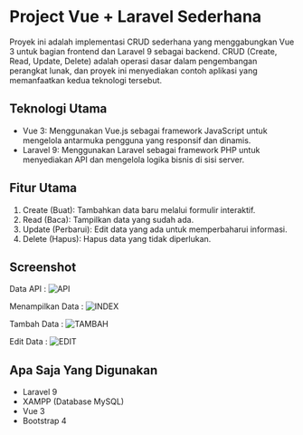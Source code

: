 # Project Vue + Laravel Sederhana

Proyek ini adalah implementasi CRUD sederhana yang menggabungkan Vue 3 untuk bagian frontend dan Laravel 9 sebagai backend. CRUD (Create, Read, Update, Delete) adalah operasi dasar dalam pengembangan perangkat lunak, dan proyek ini menyediakan contoh aplikasi yang memanfaatkan kedua teknologi tersebut.

## Teknologi Utama

- Vue 3: Menggunakan Vue.js sebagai framework JavaScript untuk mengelola antarmuka pengguna yang responsif dan dinamis.
- Laravel 9: Menggunakan Laravel sebagai framework PHP untuk menyediakan API dan mengelola logika bisnis di sisi server.

## Fitur Utama
1. Create (Buat): Tambahkan data baru melalui formulir interaktif.
2. Read (Baca): Tampilkan data yang sudah ada.
3. Update (Perbarui): Edit data yang ada untuk memperbaharui informasi.
4. Delete (Hapus): Hapus data yang tidak diperlukan.

## Screenshot

Data API :
![API](https://github.com/NCholisM/projectvuevel/assets/57277402/89633232-0d24-4ffd-8730-228539b083e7)

Menampilkan Data :
![INDEX](https://github.com/NCholisM/projectvuevel/assets/57277402/b69588ed-8417-4077-ae0b-e66f4def5e85)

Tambah Data :
![TAMBAH](https://github.com/NCholisM/projectvuevel/assets/57277402/2199ade5-34ca-41f6-8d44-4010de9bd608)

Edit Data :
![EDIT](https://github.com/NCholisM/projectvuevel/assets/57277402/9e929f4c-99e5-4173-8bdf-bbd791ccd5ec)

## Apa Saja Yang Digunakan

- Laravel 9
- XAMPP (Database MySQL)
- Vue 3
- Bootstrap 4
